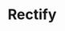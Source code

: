 ---
title: "Rectify"
type:  "investigations computer-vision web-apps"
external: "https://rectify.vcflab.org/"
image: "rectifier.png"
description: "Human rights open-source tool to extract visual details for verification"
year: "2022"
order: -1.0
---   